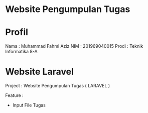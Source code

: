 # Website Pengumpulan Tugas

# Profil

Nama    : Muhammad Fahmi Aziz
NIM     : 201969040015
Prodi   : Teknik Informatika 8-A

# Website Laravel

Project : Website Pengumpulan Tugas ( LARAVEL )

Feature :
* Input File Tugas



